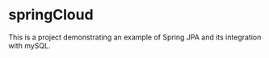 # springCloud

This is a project demonstrating an example of Spring JPA and its integration with mySQL. 
